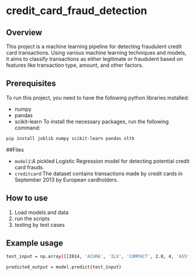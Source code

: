 # credit_card_fraud_detection
## Overview
This project is a machine learning pipeline for detecting fraudulent credit card transactions. Using various machine learning techniques and models, it aims to classify transactions as either legitimate or fraudulent based on features like transaction type, amount, and other factors.
## Prerequisites
To run this project, you need to have the following python libraries installed:
- numpy
- pandas
- scikit-learn
To install the necessary packages, run the following command:

```bash
pip install joblib numpy scikit-learn pandas nltk
```
##Files
- `model1`:A pickled Logistic Regression model for detecting potential credit card frauds.
- `creditcard`:The dataset contains transactions made by credit cards in September 2013 by European cardholders.
## How to use
1. Load models and data
2. run the scripts
3. testing by test cases
## Example usage
```bash
test_input = np.array([[2014, 'ACURA', 'ILX', 'COMPACT', 2.0, 4, 'AS5', 'Z', 9.9, 6.7, 8.5, 33]])

predicted_output = model.predict(test_input)
```
